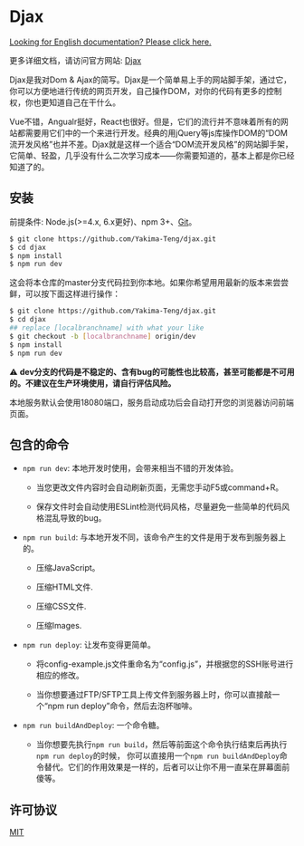 # Djax

[Looking for English documentation? Please click here.](./README.md)

更多详细文档，请访问官方网站: [Djax](http://www.yxeye.com/djax/htmls/pages/index.html)

Djax是我对Dom & Ajax的简写。Djax是一个简单易上手的网站脚手架，通过它，你可以方便地进行传统的网页开发，自己操作DOM，对你的代码有更多的控制权，你也更知道自己在干什么。

Vue不错，Angualr挺好，React也很好。但是，它们的流行并不意味着所有的网站都需要用它们中的一个来进行开发。经典的用jQuery等js库操作DOM的“DOM流开发风格”也并不差。Djax就是这样一个适合“DOM流开发风格”的网站脚手架，它简单、轻盈，几乎没有什么二次学习成本——你需要知道的，基本上都是你已经知道了的。

## 安装

前提条件: Node.js(>=4.x, 6.x更好)、npm 3+、[Git](https://git-scm.com/)。

``` bash
$ git clone https://github.com/Yakima-Teng/djax.git
$ cd djax
$ npm install
$ npm run dev
```

这会将本仓库的master分支代码拉到你本地。如果你希望用用最新的版本来尝尝鲜，可以按下面这样进行操作：

``` bash
$ git clone https://github.com/Yakima-Teng/djax.git
$ cd djax
## replace [localbranchname] with what your like
$ git checkout -b [localbranchname] origin/dev
$ npm install
$ npm run dev
```

:warning: **dev分支的代码是不稳定的、含有bug的可能性也比较高，甚至可能都是不可用的。不建议在生产环境使用，请自行评估风险。**

本地服务默认会使用18080端口，服务启动成功后会自动打开您的浏览器访问前端页面。

## 包含的命令

- `npm run dev`: 本地开发时使用，会带来相当不错的开发体验。

  - 当您更改文件内容时会自动刷新页面，无需您手动F5或command+R。

  - 保存文件时会自动使用ESLint检测代码风格，尽量避免一些简单的代码风格混乱导致的bug。

- `npm run build`: 与本地开发不同，该命令产生的文件是用于发布到服务器上的。

  - 压缩JavaScript。

  - 压缩HTML文件.

  - 压缩CSS文件.

  - 压缩Images.

- `npm run deploy`: 让发布变得更简单。

  - 将config-example.js文件重命名为“config.js”，并根据您的SSH账号进行相应的修改。

  - 当你想要通过FTP/SFTP工具上传文件到服务器上时，你可以直接敲一个“npm run deploy”命令，然后去泡杯咖啡。

- `npm run buildAndDeploy`: 一个命令糖。

  - 当你想要先执行`npm run build`，然后等前面这个命令执行结束后再执行`npm run deploy`的时候， 你可以直接用一个`npm run buildAndDeploy`命令替代。它们的作用效果是一样的，后者可以让你不用一直呆在屏幕面前傻等。

## 许可协议

[MIT](http://opensource.org/licenses/MIT)

